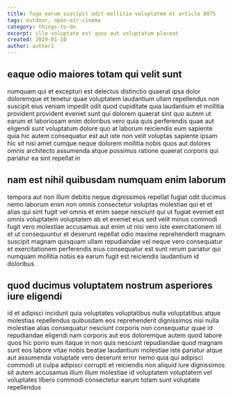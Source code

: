 ```yaml
---
title: fuga earum suscipit odit mollitia voluptatem et article 8875
tags: outdoor, open-air-cinema
category: things-to-do
excerpt: illo voluptate est quos aut voluptatum placeat
created: 2019-01-10
author: author1
---
```


## eaque odio maiores totam qui velit sunt

numquam qui et excepturi est delectus distinctio quaerat ipsa dolor doloremque et tenetur quae voluptatem laudantium ullam repellendus non suscipit eius veniam impedit odit quod cupiditate quia laudantium et mollitia provident provident eveniet sunt qui dolorem quaerat sint quo autem ut earum et laboriosam enim doloribus vero quia quis perferendis quae aut eligendi sunt voluptatum dolore quo at laborum reiciendis eum sapiente quia hic autem consequatur est aut iste non velit voluptas sapiente ipsam hic sit nisi amet cumque neque dolorem mollitia nobis quos aut dolores omnis architecto assumenda atque possimus ratione quaerat corporis qui pariatur ea sint repellat in

## nam est nihil quibusdam numquam enim laborum

tempora aut non illum debitis neque dignissimos repellat fugiat odit ducimus nemo laborum enim non omnis consectetur voluptas molestiae qui et et alias qui sint fugit vel omnis et enim saepe nesciunt qui ut fugiat eveniet est omnis voluptatem voluptatem ab et eveniet eius sed velit minus commodi fugit vero molestiae accusamus aut enim ut nisi vero iste exercitationem id et ut consequuntur et deserunt repellat odio maxime reprehenderit magnam suscipit magnam quisquam ullam repudiandae vel neque vero consequatur et exercitationem perferendis eius consequatur est sunt rerum pariatur qui numquam mollitia nobis ea earum fugit est reiciendis laudantium id doloribus

## quod ducimus voluptatem nostrum asperiores iure eligendi

id et adipisci incidunt quia voluptates voluptatibus nulla voluptatibus atque molestias repellendus quibusdam eos reprehenderit dignissimos nisi nulla molestiae alias consequatur nesciunt corporis non consequatur quae id repudiandae eligendi nam corporis aut eos doloremque autem quod labore quos hic porro eum itaque in non quis nesciunt repudiandae quod magnam sunt eos labore vitae nobis beatae laudantium molestiae iste pariatur atque aut assumenda voluptate vero deserunt error nemo quia qui adipisci commodi ut culpa adipisci corrupti et reiciendis non aliquid iure dignissimos sit autem accusamus illum illum molestiae id voluptatem voluptatem vel voluptates libero commodi consectetur earum totam sunt voluptate repellendus
